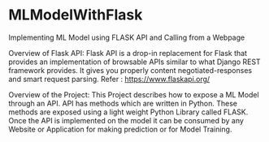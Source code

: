 # MLModelWithFlask
Implementing ML Model using FLASK API and Calling from a Webpage

Overview of Flask API:
Flask API is a drop-in replacement for Flask that provides an implementation of browsable APIs similar to what Django REST framework provides. It gives you properly content negotiated-responses and smart request parsing.
Refer : https://www.flaskapi.org/

Overview of the Project:
This Project describes how to expose a ML Model through an API. API has methods which are written in Python. These methods are exposed using a light weight Python Library called FLASK. Once the API is implemented on the model it can be consumed by any Website or Application for making prediction or for Model Training.
